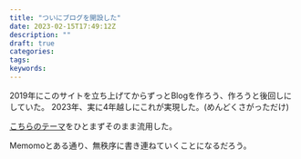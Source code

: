 ```yaml
---
title: "ついにブログを開設した"
date: 2023-02-15T17:49:12Z
description: ""
draft: true
categories:
tags:
keywords:
---
```


2019年にこのサイトを立ち上げてからずっとBlogを作ろう、作ろうと後回しにしていた。
2023年、実に4年越しにこれが実現した。(めんどくさがっただけ)

[こちらのテーマ](https://qqhann.dev/blog/theer-stroy/)をひとまずそのまま流用した。

Memomoとある通り、無秩序に書き連ねていくことになるだろう。